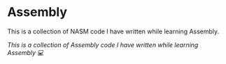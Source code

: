 # Assembly

This is a collection of NASM code I have written while learning Assembly.

<p><em>This is a collection of Assembly code I have written while learning Assembly 💻</em></p>